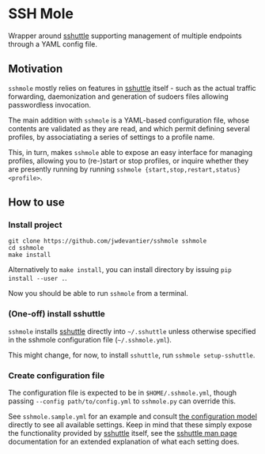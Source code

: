 # SSH Mole

Wrapper around [sshuttle](https://github.com/sshuttle/sshuttle) supporting management of
multiple endpoints through a YAML config file.

## Motivation
`sshmole` mostly relies on features in [sshuttle](https://github.com/sshuttle/sshuttle) itself - such as the actual traffic forwarding, daemonization and generation of sudoers files allowing passwordless invocation.

The main addition with `sshmole` is a YAML-based configuration file, whose contents are validated as they are read,
and which permit defining several profiles, by associatiating a series of settings to a profile name.

This, in turn, makes `sshmole` able to expose an easy interface for managing profiles, allowing
you to (re-)start or stop profiles, or inquire whether they are presently running by running
`sshmole {start,stop,restart,status} <profile>`.

## How to use

### Install project
```
git clone https://github.com/jwdevantier/sshmole sshmole
cd sshmole
make install
```

Alternatively to `make install`, you can install directory by issuing `pip install --user .`.

Now you should be able to run `sshmole` from a terminal.

### (One-off) install sshuttle
`sshmole` installs [sshuttle](https://github.com/sshuttle/sshuttle) directly into `~/.sshuttle` unless otherwise specified
in the sshmole configuration file (`~/.sshmole.yml`).

This might change, for now, to install `sshuttle`, run `sshmole setup-sshuttle`.

### Create configuration file
The configuration file is expected to be in `$HOME/.sshmole.yml`, though passing `--config path/to/config.yml` to `sshmole.py` can override this.

See `sshmole.sample.yml` for an example and consult [the configuration model](sshmole/model.py) directly to see all available settings. Keep in mind that these simply expose the functionality provided by [sshuttle](https://github.com/sshuttle/sshuttle) itself, see the [sshuttle man page](https://sshuttle.readthedocs.io/en/stable/manpage.html) documentation for an extended explanation of what each setting does.
